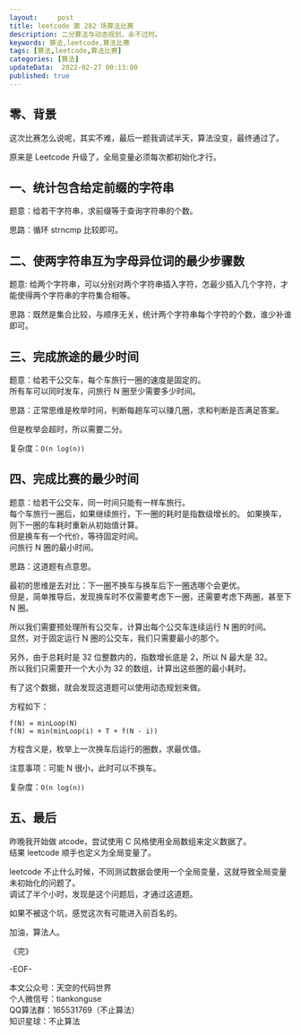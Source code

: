 ```yaml
---   
layout:     post  
title: leetcode 第 282 场算法比赛  
description: 二分算法与动态规划，永不过时。       
keywords: 算法,leetcode,算法比赛  
tags: [算法,leetcode,算法比赛]    
categories: [算法]  
updateData:  2022-02-27 00:13:00  
published: true  
---  
```



## 零、背景  

这次比赛怎么说呢，其实不难，最后一题我调试半天，算法没变，最终通过了。  

原来是 Leetcode 升级了，全局变量必须每次都初始化才行。  


## 一、统计包含给定前缀的字符串  

题意：给若干字符串，求前缀等于查询字符串的个数。  


思路：循环 strncmp 比较即可。  


## 二、使两字符串互为字母异位词的最少步骤数  

题意: 给两个字符串，可以分别对两个字符串插入字符，怎最少插入几个字符，才能使得两个字符串的字符集合相等。  

思路：既然是集合比较，与顺序无关，统计两个字符串每个字符的个数，谁少补谁即可。  


## 三、完成旅途的最少时间  


题意：给若干公交车，每个车旅行一圈的速度是固定的。  
所有车可以同时发车，问旅行 N 圈至少需要多少时间。  


思路：正常思维是枚举时间，判断每趟车可以赚几圈，求和判断是否满足答案。  


但是枚举会超时，所以需要二分。  


复杂度：`O(n log(n))`  


## 四、完成比赛的最少时间  


题意：给若干公交车，同一时间只能有一样车旅行。  
每个车旅行一圈后，如果继续旅行，下一圈的耗时是指数级增长的。 
如果换车，则下一圈的车耗时重新从初始值计算。  
但是换车有一个代价，等待固定时间。  
问旅行 N 圈的最小时间。  


思路：这道题有点意思。  


最初的思维是去对比：下一圈不换车与换车后下一圈选哪个会更优。  
但是，简单推导后，发现换车时不仅需要考虑下一圈，还需要考虑下两圈，甚至下 N 圈。  


所以我们需要预处理所有公交车，计算出每个公交车连续运行 N 圈的时间。  
显然，对于固定运行 N 圈的公交车，我们只需要最小的那个。  


另外，由于总耗时是 32 位整数内的，指数增长底是 2，所以 N 最大是 32。  
所以我们只需要开一个大小为 32 的数组，计算出这些圈的最小耗时。  


有了这个数据，就会发现这道题可以使用动态规划来做。  


方程如下：  


```
f(N) = minLoop(N)
f(N) = min(minLoop(i) + T + f(N - i))
```

方程含义是，枚举上一次换车后运行的圈数，求最优值。  


注意事项：可能 N 很小，此时可以不换车。


复杂度：`O(n log(n))`


## 五、最后  


昨晚我开始做 atcode，尝试使用 C 风格使用全局数组来定义数据了。  
结果 leetcode 顺手也定义为全局变量了。  


leetcode 不止什么时候，不同测试数据会使用一个全局变量，这就导致全局变量未初始化的问题了。  
调试了半个小时，发现是这个问题后，才通过这道题。  


如果不被这个坑，感觉这次有可能进入前百名的。  



加油，算法人。  


《完》  


-EOF-  



本文公众号：天空的代码世界  
个人微信号：tiankonguse  
QQ算法群：165531769（不止算法）  
知识星球：不止算法  


